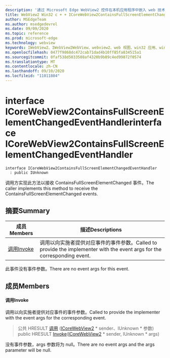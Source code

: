 ```yaml
---
description: '通过 Microsoft Edge WebView2 控件在本机应用程序中嵌入 web 技术 (HTML、CSS 和 JavaScript) '
title: WebView2 Win32 c + + ICoreWebView2ContainsFullScreenElementChangedEventHandler
author: MSEdgeTeam
ms.author: msedgedevrel
ms.date: 09/09/2020
ms.topic: reference
ms.prod: microsoft-edge
ms.technology: webview
keywords: IWebView2、IWebView2WebView、webview2、web 视图、win32 应用、win32、edge、ICoreWebView2、ICoreWebView2Controller、浏览器控件、边缘 html、ICoreWebView2ContainsFullScreenElementChangedEventHandler
ms.openlocfilehash: 0477f9868dc472cab71dad4b10ff85fa034515a1
ms.sourcegitcommit: 0faf538d5033508af4320b9b89c4ed99872f0574
ms.translationtype: MT
ms.contentlocale: zh-CN
ms.lasthandoff: 09/10/2020
ms.locfileid: "11011804"
---
```

# <span data-ttu-id="d39d5-104">interface ICoreWebView2ContainsFullScreenElementChangedEventHandler</span><span class="sxs-lookup"><span data-stu-id="d39d5-104">interface ICoreWebView2ContainsFullScreenElementChangedEventHandler</span></span> 

```
interface ICoreWebView2ContainsFullScreenElementChangedEventHandler
  : public IUnknown
```

<span data-ttu-id="d39d5-105">调用方实现此方法以接收 ContainsFullScreenElementChanged 事件。</span><span class="sxs-lookup"><span data-stu-id="d39d5-105">The caller implements this method to receive the ContainsFullScreenElementChanged events.</span></span>

## <span data-ttu-id="d39d5-106">摘要</span><span class="sxs-lookup"><span data-stu-id="d39d5-106">Summary</span></span>

 <span data-ttu-id="d39d5-107">成员</span><span class="sxs-lookup"><span data-stu-id="d39d5-107">Members</span></span>                        | <span data-ttu-id="d39d5-108">描述</span><span class="sxs-lookup"><span data-stu-id="d39d5-108">Descriptions</span></span>
--------------------------------|---------------------------------------------
[<span data-ttu-id="d39d5-109">调用</span><span class="sxs-lookup"><span data-stu-id="d39d5-109">Invoke</span></span>](#invoke) | <span data-ttu-id="d39d5-110">调用以向实施者提供对应事件的事件参数。</span><span class="sxs-lookup"><span data-stu-id="d39d5-110">Called to provide the implementer with the event args for the corresponding event.</span></span>

<span data-ttu-id="d39d5-111">此事件没有事件参数。</span><span class="sxs-lookup"><span data-stu-id="d39d5-111">There are no event args for this event.</span></span>

## <span data-ttu-id="d39d5-112">成员</span><span class="sxs-lookup"><span data-stu-id="d39d5-112">Members</span></span>

#### <span data-ttu-id="d39d5-113">调用</span><span class="sxs-lookup"><span data-stu-id="d39d5-113">Invoke</span></span> 

<span data-ttu-id="d39d5-114">调用以向实施者提供对应事件的事件参数。</span><span class="sxs-lookup"><span data-stu-id="d39d5-114">Called to provide the implementer with the event args for the corresponding event.</span></span>

> <span data-ttu-id="d39d5-115">公共 HRESULT [调用](#invoke) ([ICoreWebView2](icorewebview2.md) \* sender、IUnknown \* 参数) </span><span class="sxs-lookup"><span data-stu-id="d39d5-115">public HRESULT [Invoke](#invoke)([ICoreWebView2](icorewebview2.md) \* sender, IUnknown \* args)</span></span>

<span data-ttu-id="d39d5-116">没有事件参数，args 参数将为 null。</span><span class="sxs-lookup"><span data-stu-id="d39d5-116">There are no event args and the args parameter will be null.</span></span>

